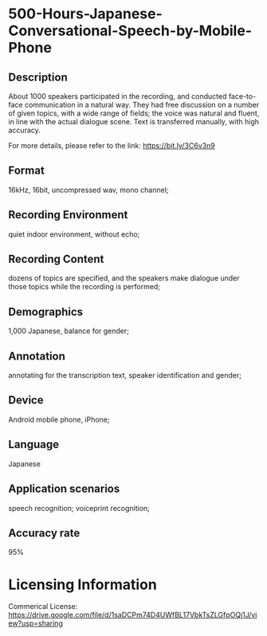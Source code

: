 # 500-Hours-Japanese-Conversational-Speech-by-Mobile-Phone


## Description
About 1000 speakers participated in the recording, and conducted face-to-face communication in a natural way. They had free discussion on a number of given topics, with a wide range of fields; the voice was natural and fluent, in line with the actual dialogue scene. Text is transferred manually, with high accuracy.

For more details, please refer to the link: https://bit.ly/3C6v3n9

## Format
16kHz, 16bit, uncompressed wav, mono channel;

## Recording Environment
quiet indoor environment, without echo;

## Recording Content
dozens of topics are specified, and the speakers make dialogue under those topics while the recording is performed;

## Demographics
1,000 Japanese, balance for gender;

## Annotation
annotating for the transcription text, speaker identification and gender;

## Device
Android mobile phone, iPhone;

## Language
Japanese

## Application scenarios
speech recognition; voiceprint recognition;

## Accuracy rate
95%

# Licensing Information
Commerical License: https://drive.google.com/file/d/1saDCPm74D4UWfBL17VbkTsZLGfpOQj1J/view?usp=sharing
